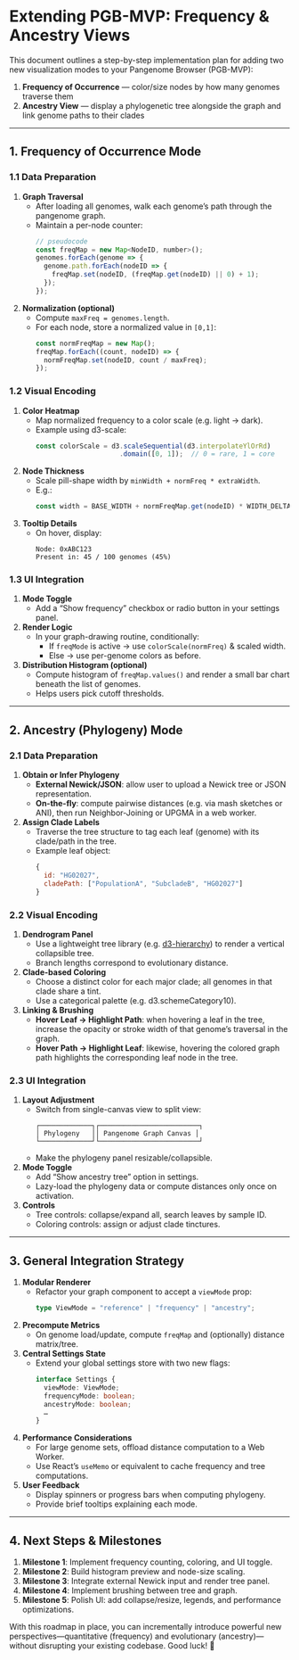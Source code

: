 # Extending PGB-MVP: Frequency & Ancestry Views

This document outlines a step-by-step implementation plan for adding two new visualization modes to your Pangenome Browser (PGB-MVP):

1. **Frequency of Occurrence** — color/size nodes by how many genomes traverse them  
2. **Ancestry View** — display a phylogenetic tree alongside the graph and link genome paths to their clades

---

## 1. Frequency of Occurrence Mode

### 1.1 Data Preparation

1. **Graph Traversal**  
   - After loading all genomes, walk each genome’s path through the pangenome graph.  
   - Maintain a per-node counter:  
     ```js
     // pseudocode
     const freqMap = new Map<NodeID, number>();
     genomes.forEach(genome => {
       genome.path.forEach(nodeID => {
         freqMap.set(nodeID, (freqMap.get(nodeID) || 0) + 1);
       });
     });
     ```
2. **Normalization (optional)**  
   - Compute `maxFreq = genomes.length`.  
   - For each node, store a normalized value in `[0,1]`:  
     ```js
     const normFreqMap = new Map();
     freqMap.forEach((count, nodeID) => {
       normFreqMap.set(nodeID, count / maxFreq);
     });
     ```

### 1.2 Visual Encoding

1. **Color Heatmap**  
   - Map normalized frequency to a color scale (e.g. light → dark).  
   - Example using d3-scale:  
     ```js
     const colorScale = d3.scaleSequential(d3.interpolateYlOrRd)
                          .domain([0, 1]);  // 0 = rare, 1 = core
     ```
2. **Node Thickness**  
   - Scale pill-shape width by `minWidth + normFreq * extraWidth`.  
   - E.g.:  
     ```js
     const width = BASE_WIDTH + normFreqMap.get(nodeID) * WIDTH_DELTA;
     ```
3. **Tooltip Details**  
   - On hover, display:  
     ```
     Node: 0xABC123  
     Present in: 45 / 100 genomes (45%)
     ```

### 1.3 UI Integration

1. **Mode Toggle**  
   - Add a “Show frequency” checkbox or radio button in your settings panel.  
2. **Render Logic**  
   - In your graph-drawing routine, conditionally:  
     - If `freqMode` is active → use `colorScale(normFreq)` & scaled width.  
     - Else → use per-genome colors as before.  
3. **Distribution Histogram (optional)**  
   - Compute histogram of `freqMap.values()` and render a small bar chart beneath the list of genomes.  
   - Helps users pick cutoff thresholds.

---

## 2. Ancestry (Phylogeny) Mode

### 2.1 Data Preparation

1. **Obtain or Infer Phylogeny**  
   - **External Newick/JSON**: allow user to upload a Newick tree or JSON representation.  
   - **On-the-fly**: compute pairwise distances (e.g. via mash sketches or ANI), then run Neighbor-Joining or UPGMA in a web worker.  
2. **Assign Clade Labels**  
   - Traverse the tree structure to tag each leaf (genome) with its clade/path in the tree.  
   - Example leaf object:  
     ```js
     {
       id: "HG02027",
       cladePath: ["PopulationA", "SubcladeB", "HG02027"]
     }
     ```

### 2.2 Visual Encoding

1. **Dendrogram Panel**  
   - Use a lightweight tree library (e.g. [d3-hierarchy](https://github.com/d3/d3-hierarchy)) to render a vertical collapsible tree.  
   - Branch lengths correspond to evolutionary distance.
2. **Clade-based Coloring**  
   - Choose a distinct color for each major clade; all genomes in that clade share a tint.  
   - Use a categorical palette (e.g. d3.schemeCategory10).
3. **Linking & Brushing**  
   - **Hover Leaf → Highlight Path**: when hovering a leaf in the tree, increase the opacity or stroke width of that genome’s traversal in the graph.  
   - **Hover Path → Highlight Leaf**: likewise, hovering the colored graph path highlights the corresponding leaf node in the tree.

### 2.3 UI Integration

1. **Layout Adjustment**  
   - Switch from single-canvas view to split view:  
     ```
     ┌─────────────┐┌─────────────────────────┐
     │ Phylogeny   ││ Pangenome Graph Canvas │
     └─────────────┘└─────────────────────────┘
     ```
   - Make the phylogeny panel resizable/collapsible.
2. **Mode Toggle**  
   - Add “Show ancestry tree” option in settings.  
   - Lazy-load the phylogeny data or compute distances only once on activation.
3. **Controls**  
   - Tree controls: collapse/expand all, search leaves by sample ID.  
   - Coloring controls: assign or adjust clade tinctures.

---

## 3. General Integration Strategy

1. **Modular Renderer**  
   - Refactor your graph component to accept a `viewMode` prop:  
     ```ts
     type ViewMode = "reference" | "frequency" | "ancestry";
     ```
2. **Precompute Metrics**  
   - On genome load/update, compute `freqMap` and (optionally) distance matrix/tree.  
3. **Central Settings State**  
   - Extend your global settings store with two new flags:  
     ```ts
     interface Settings {
       viewMode: ViewMode;
       frequencyMode: boolean;
       ancestryMode: boolean;
       …
     }
     ```
4. **Performance Considerations**  
   - For large genome sets, offload distance computation to a Web Worker.  
   - Use React’s `useMemo` or equivalent to cache frequency and tree computations.  
5. **User Feedback**  
   - Display spinners or progress bars when computing phylogeny.  
   - Provide brief tooltips explaining each mode.

---

## 4. Next Steps & Milestones

1. **Milestone 1**: Implement frequency counting, coloring, and UI toggle.  
2. **Milestone 2**: Build histogram preview and node-size scaling.  
3. **Milestone 3**: Integrate external Newick input and render tree panel.  
4. **Milestone 4**: Implement brushing between tree and graph.  
5. **Milestone 5**: Polish UI: add collapse/resize, legends, and performance optimizations.

With this roadmap in place, you can incrementally introduce powerful new perspectives—quantitative (frequency) and evolutionary (ancestry)—without disrupting your existing codebase. Good luck! 🚀  
